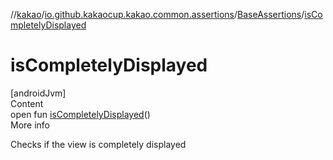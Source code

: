 //[kakao](../../../index.md)/[io.github.kakaocup.kakao.common.assertions](../index.md)/[BaseAssertions](index.md)/[isCompletelyDisplayed](is-completely-displayed.md)



# isCompletelyDisplayed  
[androidJvm]  
Content  
open fun [isCompletelyDisplayed](is-completely-displayed.md)()  
More info  


Checks if the view is completely displayed

  



